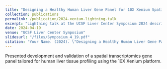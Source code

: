 ```yaml
---
title: "Designing a Healthy Human Liver Gene Panel for 10X Xenium Spatial Transcriptomics"
collection: publications
permalink: /publication/2024-xenium-lightning-talk
excerpt: "Lightning talk at the UCSF Liver Center Symposium 2024 describing spatial transcriptomics panel development."
date: 2024-04-19
venue: "UCSF Liver Center Symposium"
slidesurl: "/files/Symposium_4_19.pdf"
citation: "Your Name. (2024). \"Designing a Healthy Human Liver Gene Panel for 10X Xenium Spatial Transcriptomics.\" UCSF Liver Center Symposium, May 2024."
---
```

Presented development and validation of a spatial transcriptomics gene panel tailored for human liver tissue profiling using the 10X Xenium platform.
